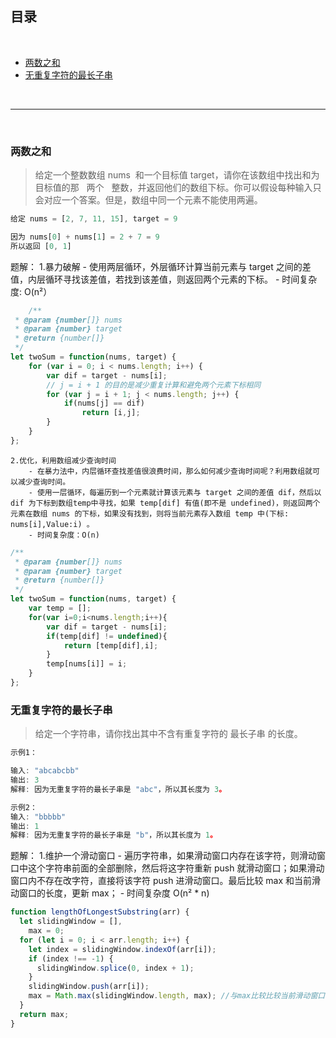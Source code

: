## 目录

<br>

- [两数之和](#两数之和)<br>
- [无重复字符的最长子串](#无重复字符的最长子串)<br>

<br>
<hr>
<br>

### 两数之和

> 给定一个整数数组 nums  和一个目标值 target，请你在该数组中找出和为目标值的那   两个   整数，并返回他们的数组下标。你可以假设每种输入只会对应一个答案。但是，数组中同一个元素不能使用两遍。

```javaScript
给定 nums = [2, 7, 11, 15], target = 9

因为 nums[0] + nums[1] = 2 + 7 = 9
所以返回 [0, 1]

```

题解： 1.暴力破解 - 使用两层循环，外层循环计算当前元素与 target 之间的差值，内层循环寻找该差值，若找到该差值，则返回两个元素的下标。 - 时间复杂度: O(n²）

```javaScript
    /**
 * @param {number[]} nums
 * @param {number} target
 * @return {number[]}
 */
let twoSum = function(nums, target) {
    for (var i = 0; i < nums.length; i++) {
        var dif = target - nums[i];
        // j = i + 1 的目的是减少重复计算和避免两个元素下标相同
        for (var j = i + 1; j < nums.length; j++) {
            if(nums[j] == dif)
                return [i,j];
        }
    }
};


```

    2.优化，利用数组减少查询时间
        - 在暴力法中，内层循环查找差值很浪费时间，那么如何减少查询时间呢？利用数组就可以减少查询时间。
        - 使用一层循环，每遍历到一个元素就计算该元素与 target 之间的差值 dif，然后以 dif 为下标到数组temp中寻找，如果 temp[dif] 有值(即不是 undefined)，则返回两个元素在数组 nums 的下标，如果没有找到，则将当前元素存入数组 temp 中(下标: nums[i],Value:i) 。
        - 时间复杂度：O(n)

```javaScript
/**
 * @param {number[]} nums
 * @param {number} target
 * @return {number[]}
 */
let twoSum = function(nums, target) {
    var temp = [];
    for(var i=0;i<nums.length;i++){
        var dif = target - nums[i];
        if(temp[dif] != undefined){
            return [temp[dif],i];
        }
        temp[nums[i]] = i;
    }
};
```

### 无重复字符的最长子串

> 给定一个字符串，请你找出其中不含有重复字符的 最长子串 的长度。

```javaScript
示例1：

输入: "abcabcbb"
输出: 3
解释: 因为无重复字符的最长子串是 "abc"，所以其长度为 3。

示例2：
输入: "bbbbb"
输出: 1
解释: 因为无重复字符的最长子串是 "b"，所以其长度为 1。

```

题解： 1.维护一个滑动窗口 - 遍历字符串，如果滑动窗口内存在该字符，则滑动窗口中这个字符串前面的全部删除，然后将这字符重新 push 就滑动窗口；如果滑动窗口内不存在改字符，直接将该字符 push 进滑动窗口。最后比较 max 和当前滑动窗口的长度，更新 max； - 时间复杂度 O(n² \* n)

```javascript
function lengthOfLongestSubstring(arr) {
  let slidingWindow = [],
    max = 0;
  for (let i = 0; i < arr.length; i++) {
    let index = slidingWindow.indexOf(arr[i]);
    if (index !== -1) {
      slidingWindow.splice(0, index + 1);
    }
    slidingWindow.push(arr[i]);
    max = Math.max(slidingWindow.length, max); //与max比较比较当前滑动窗口的长度
  }
  return max;
}
```
